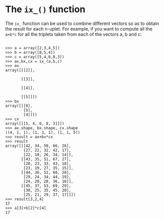The `ix_()` function
==========================
The `ix_` function can be used to combine different vectors so as to obtain the result for each n-uplet. For example, if you want to compute all the `a+b*c` for all the triplets taken from each of the vectors a, b and c:

<pre><code>
>>> a = array([2,3,4,5])
>>> b = array([8,5,4])
>>> c = array([5,4,6,8,3])
>>> ax,bx,cx = ix_(a,b,c)
>>> ax
array([[[2]],

       [[3]],

       [[4]],

       [[5]]])
>>> bx
array([[[8],
        [5],
        [4]]])
>>> cx
array([[[5, 4, 6, 8, 3]]])
>>> ax.shape, bx.shape, cx.shape
((4, 1, 1), (1, 3, 1), (1, 1, 5))
>>> result = ax+bx*cx
>>> result
array([[[42, 34, 50, 66, 26],
        [27, 22, 32, 42, 17],
        [22, 18, 26, 34, 14]],
       [[43, 35, 51, 67, 27],
        [28, 23, 33, 43, 18],
        [23, 19, 27, 35, 15]],
       [[44, 36, 52, 68, 28],
        [29, 24, 34, 44, 19],
        [24, 20, 28, 36, 16]],
       [[45, 37, 53, 69, 29],
        [30, 25, 35, 45, 20],
        [25, 21, 29, 37, 17]]])
>>> result[3,2,4]
17
>>> a[3]+b[2]*c[4]
17
</code></pre>
